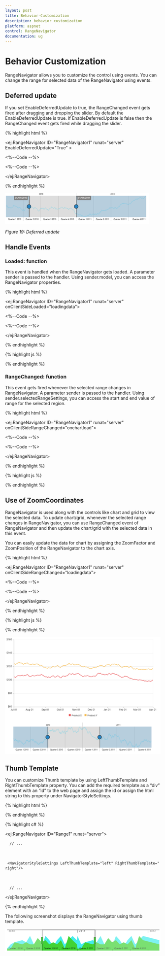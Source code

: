 ```yaml
---
layout: post
title: Behavior-Customization
description: behavior customization
platform: aspnet
control: RangeNavigator
documentation: ug
---
```


# Behavior Customization

RangeNavigator allows you to customize the control using events. You can change the range for selected data of the RangeNavigator using events.

## Deferred update

If you set EnableDeferredUpdate to true, the RangeChanged event gets fired after dragging and dropping the slider. By default the EnableDeferredUpdate is true. If EnableDeferredUpdate is false then the RangeChanged event gets fired while dragging the slider. 

{% highlight html %}

<ej:RangeNavigator ID="RangeNavigator1" runat="server" EnableDeferredUpdate="True" >

  <%--Code --%>

  <%--Code --%>

</ej:RangeNavigator>

{% endhighlight %}

![](Behavior-Customization_images/Behavior-Customization_img1.png)



_Figure 19: Deferred update_

## Handle Events

### Loaded: function

This event is handled when the RangeNavigator gets loaded. A parameter sender is passed to the handler. Using sender.model, you can access the RangeNavigator properties. 


{% highlight html %}

<ej:RangeNavigator ID="RangeNavigator1" runat="server" onClientSideLoaded="loadingdata">

  <%--Code --%>

  <%--Code --%>

</ej:RangeNavigator>

{% endhighlight %}

{% highlight js %}

<script type="text/javascript">

               function loadingdata(sender) {

                     sender.model. enableAutoResizing = false;

               }

  </script>         

{% endhighlight %}
  
### RangeChanged: function

This event gets fired whenever the selected range changes in RangeNavigator. A parameter sender is passed to the handler. Using sender.selectedRangeSettings, you can access the start and end value of range for the selected region. 


{% highlight html %}

<ej:RangeNavigator ID="RangeNavigator1" runat="server" onClientSideRangeChanged="onchartload">

  <%--Code --%>

  <%--Code --%>

</ej:RangeNavigator>

{% endhighlight %}

{% highlight js %}

<script type="text/javascript">

    function onchartload(sender) {

         console.log(sender.selectedRangeSettings.start);

         }  

</script>     

{% endhighlight %}    

## Use of ZoomCoordinates

RangeNavigator is used along with the controls like chart and grid to view the selected data. To update chart/grid, whenever the selected range changes in RangeNavigator, you can use RangeChanged event of RangeNavigator and then update the chart/grid with the selected data in this event. 

You can easily update the data for chart by assigning the ZoomFactor and ZoomPosition of the RangeNavigator to the chart axis. 


{% highlight html %}

<ej:RangeNavigator ID="RangeNavigator1" runat="server" onClientSideRangeChanged="loadingdata">

  <%--Code --%>

  <%--Code --%>

</ej:RangeNavigator>

{% endhighlight %} 

{% highlight js %}

<script type="text/javascript">

  // setting zoom factor and position for chart axis in rangeChanged event.

     function loadingdata(sender) {

         var chartobj = $("#RangeNavigator1").data("ejChart");

         if (chartobj != null) {

             chartobj.model.axes[0].zoomPosition = sender. zoomPosition;                                                               

             chartobj.model.axes[0].zoomFactor = sender. zoomFactor;

            }

            $("#RangeNavigator1").ejChart("redraw");

          }

      </script>         

{% endhighlight %} 

![](Behavior-Customization_images/Behavior-Customization_img2.png)



## Thumb Template

You can customize Thumb template by using LeftThumbTemplate and RightThumbTemplate property. You can add the required template as a “div” element with an “id” to the web page and assign the id or assign the html string to this property under NavigatorStyleSettings. 


{% highlight html %}

<script type="text/x-jsrender" id="left" >

           <svg height="24" width="32" style="fill:#DD4A4A;stroke:black;">

                <path d="M2 2 L2 22 L22 22 L32 12 L22 2 Z" />

           </svg>

</script>

<script type="text/x-jsrender" id="right">

           <svg height="24" width="32" style="fill:#DD4A4A;stroke:black; ">

               <path d="M2 12 L12 22 L32 22 L32 2 L12 2 Z" />

           </svg>

</script>

{% endhighlight %} 

{% highlight c# %}

 <ej:RangeNavigator ID="Range1" runat="server"> 



      // ...



     <NavigatorStyleSettings LeftThumbTemplate="left" RightThumbTemplate=" right"/>



      // ...



 </ej:RangeNavigator>

{% endhighlight %} 

The following screenshot displays the RangeNavigator using thumb template.

![D:/TRUNK LOCATION/Feature Tool/Image/aspnet/ejrangenavigator/Chart-Customization.png](Behavior-Customization_images/Behavior-Customization_img3.png)



